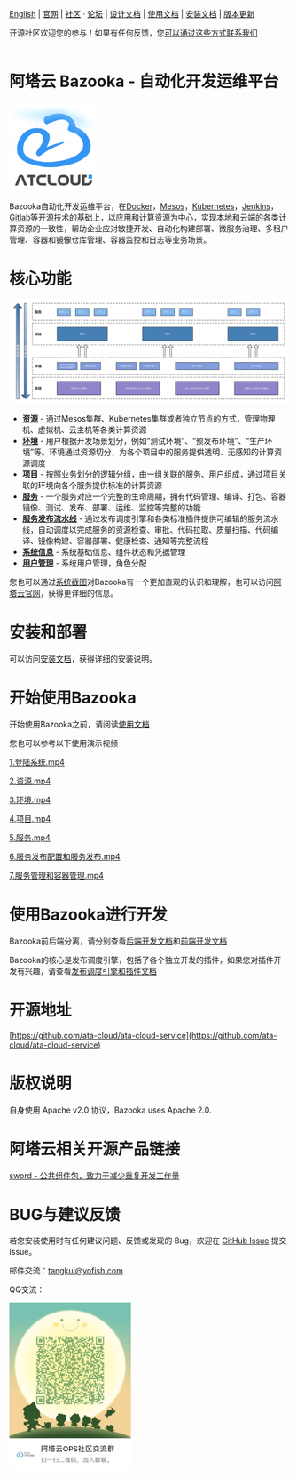 [English](./index_en.md) | [官网](https://atayun.net)  | [社区](xxxxx) · [论坛](xxxxx) | [设计文档](docs/design.md) | [使用文档](./user_guide.md) | [安装文档](install.md) | [版本更新](./releases.md)

开源社区欢迎您的参与！如果有任何反馈，您[可以通过这些方式联系我们](xxxxx)<br/><br/>

<h1>阿塔云 Bazooka - 自动化开发运维平台</h1>

![logo](docs/img/logo160x160.png)

Bazooka自动化开发运维平台，在[Docker](https://www.docker.com/)，[Mesos](http://mesos.apache.org/)，[Kubernetes](https://kubernetes.io/)，[Jenkins](https://jenkins.io)，[Gitlab](https://about.gitlab.com/)等开源技术的基础上，以应用和计算资源为中心，实现本地和云端的各类计算资源的一致性，帮助企业应对敏捷开发、自动化构建部署、微服务治理、多租户管理、容器和镜像仓库管理、容器监控和日志等业务场景。

# 核心功能

![功能架构](docs/img/Bazooka_functional_architecture.png)

- [**资源**](./function_source.md) - 通过Mesos集群、Kubernetes集群或者独立节点的方式，管理物理机、虚拟机、云主机等各类计算资源
- [**环境**](./function_environment.md) - 用户根据开发场景划分，例如“测试环境”、“预发布环境”、“生产环境”等。环境通过资源切分，为各个项目中的服务提供透明、无感知的计算资源调度
- [**项目**](./function_project.md) - 按照业务划分的逻辑分组，由一组关联的服务、用户组成，通过项目关联的环境向各个服务提供标准的计算资源
- [**服务**](docs/app_manage.md) - 一个服务对应一个完整的生命周期，拥有代码管理、编译、打包、容器镜像、测试、发布、部署、运维、监控等完整的功能
- [**服务发布流水线**](./function_deploy.md) - 通过发布调度引擎和各类标准插件提供可编辑的服务流水线，自动调度以完成服务的资源检查、审批、代码拉取、质量扫描、代码编译、镜像构建、容器部署、健康检查、通知等完整流程
- [**系统信息**](./function_system.md) - 系统基础信息、组件状态和凭据管理
- [**用户管理**](./function_user.md) - 系统用户管理，角色分配

您也可以通过[系统截图](./user_guide.md)对Bazooka有一个更加直观的认识和理解，也可以访问[阿塔云官网](https://atayun.net)，获得更详细的信息。

# 安装和部署

可以访问[安装文档](./install_local_cluster.md)，获得详细的安装说明。

# 开始使用Bazooka

开始使用Bazooka之前，请阅读[使用文档](./user_guide.md)

您也可以参考以下使用演示视频

[1.登陆系统.mp4](https://download-cos.yofish.com/bazooka-ops/%E9%98%BF%E5%A1%94%E4%BA%91-Bazooka%E4%BD%BF%E7%94%A8%E6%BC%94%E7%A4%BA/1.%20%E7%99%BB%E9%99%86%E7%B3%BB%E7%BB%9F%E7%94%A8%E6%88%B7.mp4)

[2.资源.mp4](https://download-cos.yofish.com/bazooka-ops/%E9%98%BF%E5%A1%94%E4%BA%91-Bazooka%E4%BD%BF%E7%94%A8%E6%BC%94%E7%A4%BA/2.%20%E8%B5%84%E6%BA%90.mp4)

[3.环境.mp4](https://download-cos.yofish.com/bazooka-ops/%E9%98%BF%E5%A1%94%E4%BA%91-Bazooka%E4%BD%BF%E7%94%A8%E6%BC%94%E7%A4%BA/3.%20%E7%8E%AF%E5%A2%83.mp4)

[4.项目.mp4](https://download-cos.yofish.com/bazooka-ops/%E9%98%BF%E5%A1%94%E4%BA%91-Bazooka%E4%BD%BF%E7%94%A8%E6%BC%94%E7%A4%BA/4.%20%E9%A1%B9%E7%9B%AE.mp4)

[5.服务.mp4](https://download-cos.yofish.com/bazooka-ops/%E9%98%BF%E5%A1%94%E4%BA%91-Bazooka%E4%BD%BF%E7%94%A8%E6%BC%94%E7%A4%BA/5.%20%E6%9C%8D%E5%8A%A1.mp4)

[6.服务发布配置和服务发布.mp4](https://download-cos.yofish.com/bazooka-ops/%E9%98%BF%E5%A1%94%E4%BA%91-Bazooka%E4%BD%BF%E7%94%A8%E6%BC%94%E7%A4%BA/6.%20%E6%9C%8D%E5%8A%A1%E5%8F%91%E5%B8%83%E9%85%8D%E7%BD%AE%E5%92%8C%E6%9C%8D%E5%8A%A1%E5%8F%91%E5%B8%83.mp4)

[7.服务管理和容器管理.mp4](https://download-cos.yofish.com/bazooka-ops/%E9%98%BF%E5%A1%94%E4%BA%91-Bazooka%E4%BD%BF%E7%94%A8%E6%BC%94%E7%A4%BA/7.%20%E6%9C%8D%E5%8A%A1%E7%AE%A1%E7%90%86%E5%92%8C%E5%AE%B9%E5%99%A8%E7%AE%A1%E7%90%86.mp4)

# 使用Bazooka进行开发

Bazooka前后端分离，请分别查看[后端开发文档](./development_backend.md)和[前端开发文档](./development_frontend.md)

Bazooka的核心是发布调度引擎，包括了各个独立开发的插件，如果您对插件开发有兴趣，请查看[发布调度引擎和插件文档](./development_schedule_engine.md)

# 开源地址

[https://github.com/ata-cloud/ata-cloud-service](https://github.com/ata-cloud/ata-cloud-service)

# 版权说明

自身使用 Apache v2.0 协议，Bazooka uses Apache 2.0.

# 阿塔云相关开源产品链接

[sword - 公共组件包，致力于减少重复开发工作量](https://github.com/ata-cloud/sword)

# BUG与建议反馈

若您安装使用时有任何建议问题、反馈或发现的 Bug，欢迎在 [GitHub Issue](xxxxx) 提交 Issue。

邮件交流：tangkui@yofish.com

QQ交流：

<img src="docs/img/qq.png"  height="302" width="220">
